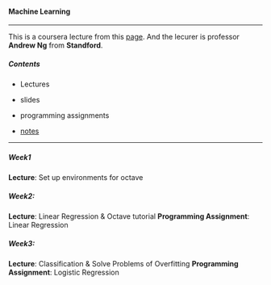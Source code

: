 #### Machine Learning
---
 This is a coursera lecture from this [page](http://www.coursera.org/learn/machine-learning/). And the lecurer is professor **Andrew Ng** from **Standford**.
 
#####  Contents
* Lectures  

* slides   

* programming assignments

* [notes](http://share.coursera.org/wiki/index.php/ML:Main#Week_1)

---
##### Week1
**Lecture**: Set up environments for octave    

##### Week2:
**Lecture**: Linear Regression &amp; Octave tutorial
**Programming Assignment**: Linear Regression

##### Week3:
**Lecture**: Classification &amp; Solve Problems of Overfitting
**Programming Assignment**: Logistic Regression